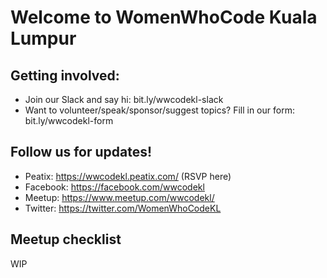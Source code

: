 # Welcome to WomenWhoCode Kuala Lumpur

## Getting involved:
- Join our Slack and say hi: bit.ly/wwcodekl-slack
- Want to volunteer/speak/sponsor/suggest topics? Fill in our form: bit.ly/wwcodekl-form

## Follow us for updates!
- Peatix: https://wwcodekl.peatix.com/ (RSVP here)
- Facebook: https://facebook.com/wwcodekl
- Meetup: https://www.meetup.com/wwcodekl/
- Twitter: https://twitter.com/WomenWhoCodeKL

## Meetup checklist
WIP
